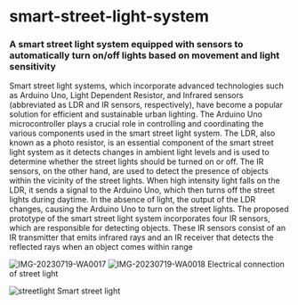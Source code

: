 # smart-street-light-system
### A smart street light system equipped with sensors to automatically turn on/off lights based on movement and light sensitivity
Smart street light systems, which incorporate advanced technologies such as Arduino Uno, Light Dependent Resistor, and Infrared sensors (abbreviated as LDR and IR sensors, respectively), have become a popular solution for efficient and sustainable urban lighting. The Arduino Uno microcontroller plays a crucial role in controlling and coordinating the various components used in the smart street light system. The LDR, also known as a photo resistor, is an essential component of the smart street light system as it detects changes in ambient light levels and is used to determine whether the street lights should be turned on or off. The IR sensors, on the other hand, are used to detect the presence of objects within the vicinity of the street lights. When high intensity light falls on the LDR, it sends a signal to the Arduino Uno, which then turns off the street lights during daytime. 
In the absence of light, the output of the LDR changes, causing the Arduino Uno to turn on the street lights. The proposed prototype of the smart street light system incorporates four IR sensors, which are responsible for detecting objects. These IR sensors consist of an IR transmitter that emits infrared rays and an IR receiver that detects the reflected rays when an object comes within range

![IMG-20230719-WA0017](https://github.com/khamtii/smart-street-light-system/assets/58080230/b4818324-19a2-4c34-97e0-a36ed16a45c5) 
![IMG-20230719-WA0018](https://github.com/khamtii/smart-street-light-system/assets/58080230/b74ac014-fb41-408d-a3a4-bc49db14b811)
Electrical connection of street light

![streetlight](https://github.com/khamtii/smart-street-light-system/assets/58080230/8e9ff032-4b05-46c9-8661-3d7e91763c6e)
Smart street light
